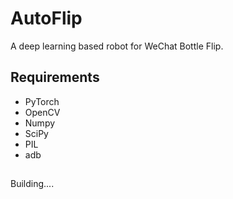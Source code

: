 # AutoFlip
A deep learning based robot for WeChat Bottle Flip.

## Requirements
- PyTorch
- OpenCV
- Numpy
- SciPy
- PIL
- adb

##
Building....
